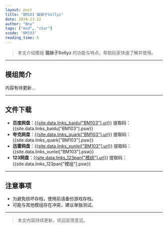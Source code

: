 ```yaml
---
layout: post
title: "BM103 猫妹子Sollyz"
date: 2024-11-22
author: "Bny"
tags: ["mod", "char"]
scode: "BM103"
reading_time: 5
---
```


> 本文介绍模组 **猫妹子Sollyz** 的功能与特点，帮助玩家快速了解并使用。

---

## 模组简介

内容有待更新...

---

## 文件下载
- **百度网盘**：[{{site.data.links_baidu["BM103"].url}}]({{site.data.links_baidu["BM103"].url}}) 提取码：{{site.data.links_baidu["BM103"].psw}}
- **夸克网盘**：[{{site.data.links_quark["BM103"].url}}]({{site.data.links_quark["BM103"].url}}) 提取码：{{site.data.links_quark["BM103"].psw}}
- **迅雷网盘**：[{{site.data.links_xunlei["BM103"].url}}]({{site.data.links_xunlei["BM103"].url}}) 提取码：{{site.data.links_xunlei["BM103"].psw}}
- **123网盘**：[{{site.data.links_123pan["模组"].url}}]({{site.data.links_123pan["模组"].url}}) 提取码：{{site.data.links_123pan["模组"].psw}}

---

## 注意事项
- 为避免损坏存档，使用前请备份游戏存档。
- 可能与其他模组存在冲突，建议单独测试。

---

> 本文内容持续更新，欢迎反馈意见。
